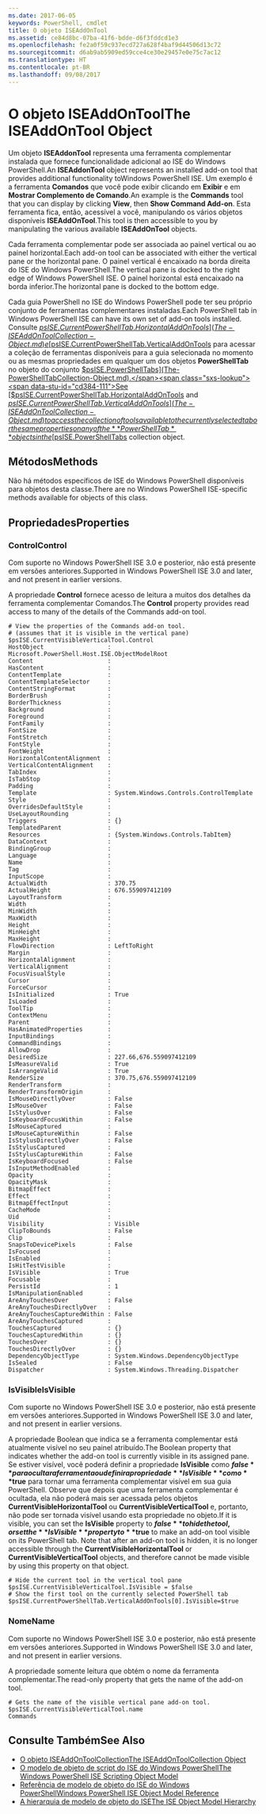 ```yaml
---
ms.date: 2017-06-05
keywords: PowerShell, cmdlet
title: O objeto ISEAddOnTool
ms.assetid: ce84d8bc-07ba-41f6-bdde-d6f3fddcd1e3
ms.openlocfilehash: fe2a0f59c937ecd727a628f4baf9d44506d13c72
ms.sourcegitcommit: d6ab9ab5909ed59cce4ce30e29457e0e75c7ac12
ms.translationtype: HT
ms.contentlocale: pt-BR
ms.lasthandoff: 09/08/2017
---
```

# <a name="the-iseaddontool-object"></a><span data-ttu-id="cd384-103">O objeto ISEAddOnTool</span><span class="sxs-lookup"><span data-stu-id="cd384-103">The ISEAddOnTool Object</span></span>
  <span data-ttu-id="cd384-104">Um objeto **ISEAddonTool** representa uma ferramenta complementar instalada que fornece funcionalidade adicional ao ISE do Windows PowerShell.</span><span class="sxs-lookup"><span data-stu-id="cd384-104">An **ISEAddonTool** object represents an installed add-on tool that provides additional functionality toWindows PowerShell ISE.</span></span> <span data-ttu-id="cd384-105">Um exemplo é a ferramenta **Comandos** que você pode exibir clicando em **Exibir** e em **Mostrar Complemento de Comando**.</span><span class="sxs-lookup"><span data-stu-id="cd384-105">An example is the **Commands** tool that you can display by clicking **View**, then **Show Command Add-on**.</span></span> <span data-ttu-id="cd384-106">Esta ferramenta fica, então, acessível a você, manipulando os vários objetos disponíveis **ISEAddOnTool**.</span><span class="sxs-lookup"><span data-stu-id="cd384-106">This tool is then accessible to you by manipulating the various available **ISEAddOnTool** objects.</span></span>

 <span data-ttu-id="cd384-107">Cada ferramenta complementar pode ser associada ao painel vertical ou ao painel horizontal.</span><span class="sxs-lookup"><span data-stu-id="cd384-107">Each add-on tool can be associated with either the vertical pane or the horizontal pane.</span></span> <span data-ttu-id="cd384-108">O painel vertical é encaixado na borda direita do ISE do Windows PowerShell.</span><span class="sxs-lookup"><span data-stu-id="cd384-108">The vertical pane is docked to the right edge of Windows PowerShell ISE.</span></span> <span data-ttu-id="cd384-109">O painel horizontal está encaixado na borda inferior.</span><span class="sxs-lookup"><span data-stu-id="cd384-109">The horizontal pane is docked to the bottom edge.</span></span>

 <span data-ttu-id="cd384-110">Cada guia PowerShell no ISE do Windows PowerShell pode ter seu próprio conjunto de ferramentas complementares instaladas.</span><span class="sxs-lookup"><span data-stu-id="cd384-110">Each PowerShell tab in Windows PowerShell ISE can have its own set of add-on tools installed.</span></span> <span data-ttu-id="cd384-111">Consulte [$psISE.CurrentPowerShellTab.HorizontalAddOnTools](The-ISEAddOnToolCollection-Object.md) e [$psISE.CurrentPowerShellTab.VerticalAddOnTools](The-ISEAddOnToolCollection-Object.md) para acessar a coleção de ferramentas disponíveis para a guia selecionada no momento ou as mesmas propriedades em qualquer um dos objetos **PowerShellTab** no objeto do conjunto [$psISE.PowerShellTabs](The-PowerShellTabCollection-Object.md).</span><span class="sxs-lookup"><span data-stu-id="cd384-111">See [$psISE.CurrentPowerShellTab.HorizontalAddOnTools](The-ISEAddOnToolCollection-Object.md) and [$psISE.CurrentPowerShellTab.VerticalAddOnTools](The-ISEAddOnToolCollection-Object.md) to access the collection of tools available to the currently selected tab or the same properties on any of the **PowerShellTab** objects in the [$psISE.PowerShellTabs](The-PowerShellTabCollection-Object.md) collection object.</span></span>

## <a name="methods"></a><span data-ttu-id="cd384-112">Métodos</span><span class="sxs-lookup"><span data-stu-id="cd384-112">Methods</span></span>
 <span data-ttu-id="cd384-113">Não há métodos específicos de ISE do Windows PowerShell disponíveis para objetos desta classe.</span><span class="sxs-lookup"><span data-stu-id="cd384-113">There are no Windows PowerShell ISE-specific methods available for objects of this class.</span></span>

## <a name="properties"></a><span data-ttu-id="cd384-114">Propriedades</span><span class="sxs-lookup"><span data-stu-id="cd384-114">Properties</span></span>

### <a name="control"></a><span data-ttu-id="cd384-115">Control</span><span class="sxs-lookup"><span data-stu-id="cd384-115">Control</span></span>
  <span data-ttu-id="cd384-116">Com suporte no Windows PowerShell ISE 3.0 e posterior, não está presente em versões anteriores.</span><span class="sxs-lookup"><span data-stu-id="cd384-116">Supported in Windows PowerShell ISE 3.0 and later, and not present in earlier versions.</span></span>

 <span data-ttu-id="cd384-117">A propriedade **Control** fornece acesso de leitura a muitos dos detalhes da ferramenta complementar Comandos.</span><span class="sxs-lookup"><span data-stu-id="cd384-117">The **Control** property provides read access to many of the details of the Commands add-on tool.</span></span>

```
# View the properties of the Commands add-on tool.
# (assumes that it is visible in the vertical pane)
$psISE.CurrentVisibleVerticalTool.Control
HostObject                  : Microsoft.PowerShell.Host.ISE.ObjectModelRoot
Content                     :
HasContent                  :
ContentTemplate             :
ContentTemplateSelector     :
ContentStringFormat         :
BorderBrush                 :
BorderThickness             :
Background                  :
Foreground                  :
FontFamily                  :
FontSize                    :
FontStretch                 :
FontStyle                   :
FontWeight                  :
HorizontalContentAlignment  :
VerticalContentAlignment    :
TabIndex                    :
IsTabStop                   :
Padding                     :
Template                    : System.Windows.Controls.ControlTemplate
Style                       :
OverridesDefaultStyle       :
UseLayoutRounding           :
Triggers                    : {}
TemplatedParent             :
Resources                   : {System.Windows.Controls.TabItem}
DataContext                 :
BindingGroup                :
Language                    :
Name                        :
Tag                         :
InputScope                  :
ActualWidth                 : 370.75
ActualHeight                : 676.559097412109
LayoutTransform             :
Width                       :
MinWidth                    :
MaxWidth                    :
Height                      :
MinHeight                   :
MaxHeight                   :
FlowDirection               : LeftToRight
Margin                      :
HorizontalAlignment         :
VerticalAlignment           :
FocusVisualStyle            :
Cursor                      :
ForceCursor                 :
IsInitialized               : True
IsLoaded                    :
ToolTip                     :
ContextMenu                 :
Parent                      :
HasAnimatedProperties       :
InputBindings               :
CommandBindings             :
AllowDrop                   :
DesiredSize                 : 227.66,676.559097412109
IsMeasureValid              : True
IsArrangeValid              : True
RenderSize                  : 370.75,676.559097412109
RenderTransform             :
RenderTransformOrigin       :
IsMouseDirectlyOver         : False
IsMouseOver                 : False
IsStylusOver                : False
IsKeyboardFocusWithin       : False
IsMouseCaptured             :
IsMouseCaptureWithin        : False
IsStylusDirectlyOver        : False
IsStylusCaptured            :
IsStylusCaptureWithin       : False
IsKeyboardFocused           : False
IsInputMethodEnabled        :
Opacity                     :
OpacityMask                 :
BitmapEffect                :
Effect                      :
BitmapEffectInput           :
CacheMode                   :
Uid                         :
Visibility                  : Visible
ClipToBounds                : False
Clip                        :
SnapsToDevicePixels         : False
IsFocused                   :
IsEnabled                   :
IsHitTestVisible            :
IsVisible                   : True
Focusable                   :
PersistId                   : 1
IsManipulationEnabled       :
AreAnyTouchesOver           : False
AreAnyTouchesDirectlyOver   :
AreAnyTouchesCapturedWithin : False
AreAnyTouchesCaptured       :
TouchesCaptured             : {}
TouchesCapturedWithin       : {}
TouchesOver                 : {}
TouchesDirectlyOver         : {}
DependencyObjectType        : System.Windows.DependencyObjectType
IsSealed                    : False
Dispatcher                  : System.Windows.Threading.Dispatcher

```

### <a name="isvisible"></a><span data-ttu-id="cd384-118">IsVisible</span><span class="sxs-lookup"><span data-stu-id="cd384-118">IsVisible</span></span>
  <span data-ttu-id="cd384-119">Com suporte no Windows PowerShell ISE 3.0 e posterior, não está presente em versões anteriores.</span><span class="sxs-lookup"><span data-stu-id="cd384-119">Supported in Windows PowerShell ISE 3.0 and later, and not present in earlier versions.</span></span>

 <span data-ttu-id="cd384-120">A propriedade Boolean que indica se a ferramenta complementar está atualmente visível no seu painel atribuído.</span><span class="sxs-lookup"><span data-stu-id="cd384-120">The Boolean property that indicates whether the add-on tool is currently visible in its assigned pane.</span></span> <span data-ttu-id="cd384-121">Se estiver visível, você poderá definir a propriedade **IsVisible** como **$false** para ocultar a ferramenta ou definir a propriedade **IsVisible** como **$true** para tornar uma ferramenta complementar visível em sua guia PowerShell. Observe que depois que uma ferramenta complementar é ocultada, ela não poderá mais ser acessada pelos objetos **CurrentVisibleHorizontalTool** ou **CurrentVisibleVerticalTool** e, portanto, não pode ser tornada visível usando esta propriedade no objeto.</span><span class="sxs-lookup"><span data-stu-id="cd384-121">If it is visible, you can set the **IsVisible** property to **$false** to hide the tool, or set the **IsVisible** property to **$true** to make an add-on tool visible on its PowerShell tab. Note that after an add-on tool is hidden, it is no longer accessible through the **CurrentVisibleHorizontalTool** or **CurrentVisibleVerticalTool** objects, and therefore cannot be made visible by using this property on that object.</span></span>

```
# Hide the current tool in the vertical tool pane
$psISE.CurrentVisibleVerticalTool.IsVisible = $false
# Show the first tool on the currently selected PowerShell tab
$psISE.CurrentPowerShellTab.VerticalAddOnTools[0].IsVisible=$true

```

### <a name="name"></a><span data-ttu-id="cd384-122">Nome</span><span class="sxs-lookup"><span data-stu-id="cd384-122">Name</span></span>
  <span data-ttu-id="cd384-123">Com suporte no Windows PowerShell ISE 3.0 e posterior, não está presente em versões anteriores.</span><span class="sxs-lookup"><span data-stu-id="cd384-123">Supported in Windows PowerShell ISE 3.0 and later, and not present in earlier versions.</span></span>

 <span data-ttu-id="cd384-124">A propriedade somente leitura que obtém o nome da ferramenta complementar.</span><span class="sxs-lookup"><span data-stu-id="cd384-124">The read-only property that gets the name of the add-on tool.</span></span>

```
# Gets the name of the visible vertical pane add-on tool.
$psISE.CurrentVisibleVerticalTool.name
Commands

```

## <a name="see-also"></a><span data-ttu-id="cd384-125">Consulte Também</span><span class="sxs-lookup"><span data-stu-id="cd384-125">See Also</span></span>
- [<span data-ttu-id="cd384-126">O objeto ISEAddOnToolCollection</span><span class="sxs-lookup"><span data-stu-id="cd384-126">The ISEAddOnToolCollection Object</span></span>](The-ISEAddOnToolCollection-Object.md)
- [<span data-ttu-id="cd384-127">O modelo de objeto de script do ISE do Windows PowerShell</span><span class="sxs-lookup"><span data-stu-id="cd384-127">The Windows PowerShell ISE Scripting Object Model</span></span>](The-Windows-PowerShell-ISE-Scripting-Object-Model.md)
- [<span data-ttu-id="cd384-128">Referência de modelo de objeto do ISE do Windows PowerShell</span><span class="sxs-lookup"><span data-stu-id="cd384-128">Windows PowerShell ISE Object Model Reference</span></span>](Windows-PowerShell-ISE-Object-Model-Reference.md)
- [<span data-ttu-id="cd384-129">A hierarquia de modelo de objeto do ISE</span><span class="sxs-lookup"><span data-stu-id="cd384-129">The ISE Object Model Hierarchy</span></span>](The-ISE-Object-Model-Hierarchy.md)

